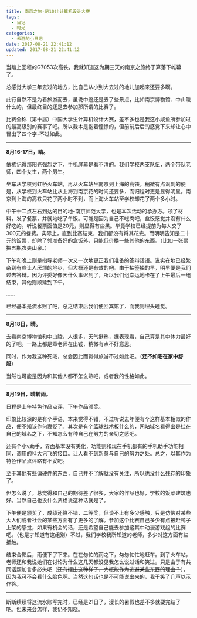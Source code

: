 ```yaml
---
title: 南京之旅-记10th计算机设计大赛
tags:
  - 日记
  - 时光
categories:
  - 云游的小日记
date: 2017-08-21 22:41:12
updated: 2017-08-21 22:41:12
---
```


当踏上回程的G7053次高铁，我就知道这为期三天的南京之旅终于算落下帷幕了。

总感觉大学三年去过的地方，比自己从小到大去过的地儿加起来还要多啊。

此行自然不是为着旅游而去，虽说中途还是去了些景点，比如南京博物馆、中山陵什么的，但最终目的还是去参加那所谓的比赛了。

<!-- more -->

比赛全称（第十届）中国大学生计算机设计大赛，差不多也是我这小咸鱼所参加过的最高级别的赛事了吧。所以我本是抱着憧憬的，但前前后后的感觉下来却让心中冒出了四个字-不过如此。

* * *
**8月16-17日，晴。**

依稀记得那阳光强烈之下，手机屏幕是看不清的。我们学校两支队伍，两个带队老师，四个女生，两个男生。

坐车从学校到虹桥火车站，再从火车站坐南京到上海的高铁。稍微有点讽刺的便是，从学校到火车站比从上海到南京花的时间还要多，而归程时更是显得明显。南京到上海的高铁只花了两小时不到，而上海火车站至学校却花了两个多小时。

中午十二点左右到达的目的地-南京师范大学，也是本次活动的承办方。领了材料，发了餐票，并就地吃了午饭。可能是因为自己不吃肉吧，盒饭感觉并没有什么好吃的。听说餐票面值是20元，则显得有些黑。毕竟学校已经提前为每人交了300元的餐费。实际上，直到比赛结束，我们都没有将其花完。而明明告知是二十元的饭票，却除了领准备好的盒饭外，只能低价换一些其他的东西。（比如一张票换五瓶农夫山泉。）

下午和晚上则是指导老师一次又一次地更正我们准备的答辩话语。说实在地已经繁杂到有些让人厌烦的地步，但大概还是有效的吧。由于抽签抽的早，明早便是我们过去答辩。因为评委好像因什么事迟到了，所以我们组幸运地卡在了上午最后一组结束，其他则顺延到下午。

……

已经基本是流水账了吧，总之结束后我们便回宾馆了，而我则埋头睡觉。

* * *
**8月18日，晴。**

去看南京博物馆和中山陵，人很多，天气挺热，据表现看，自己算是其中体力最好的了吧。一路上都是章老师在出钱，稍微有点不好意思。

同时，作为我这种死宅，总会因此而觉得旅游不过如此吧。（**还不如宅在家中舒服**）

当然也可能是因为和其他人都不怎么熟吧，或者我的性格如此。

* * *
**8月19日，晴转雨。**

日程是上午特色作品点评，下午作品颁奖。

印象比较深的是有个手语，本来觉得不错，不过听说去年便有个这样基本相似的作品，便不知该作何褒贬了。其次是有个篮球战术板什么的，网站域名看得出是挂在自己的域名之下，不知怎么有种自己在努力的亲切之感吧。

还有个小v助手，界面基本没有美化，功能则和现在手机都有的手机助手功能相同，调用的科大讯飞的接口。让人看不到新意与自己的努力之处。总之，以其作为特色作品点评略有不妥吧。

至于其他有些偏硬件的东西，自己并不了解就没有关注，所以也没什么残存的印象了。

但怎么说了，总觉得和自己的期待差了很多，大家的作品也好，学校的饭菜建筑也好。当然自己也没什么资格说这种话就是了。

下午便是颁奖了，成绩还算不错，二等奖，但谈不上有多少感触，只是仿佛对某些大人们或者社会的某些方面有了更多的了解。参加这个比赛自己多少有点被赶鸭子上架的感觉，如果有机会的话，还是希望自己能去参加这其中动漫游戏组的比赛吧。（也是才知道有这组别）不过，我们学校我所知道的老师，多少对这方面有些抵触。

结束合影后，雨便下了下来。在在匆忙的雨之下，匆匆忙忙地赶车。到了火车站，老师还和我说她们在讨论为什么这几天都没见我怎么说过话和笑过。只是由于有共同话题加言多必失吧（<del>还有摆出这种样子，大概能作为逃避某些东西的理由？</del>），因为我可不会看什么脸色啊。当然这句话也是不可能说出来的，我干笑了几声以示作答。

* * *

断断续续将这流水账写完时，已经是21日了，漫长的暑假也差不多就要完结了吧。但未来会怎样，我仍不知晓。